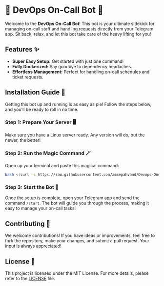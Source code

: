 # 🎉 DevOps On-Call Bot 🎉

Welcome to the **DevOps On-Call Bot**! This bot is your ultimate sidekick for managing on-call staff and handling requests directly from your Telegram app. Sit back, relax, and let this bot take care of the heavy lifting for you!

## Features ✨

- **Super Easy Setup:** Get started with just one command!
- **Fully Dockerized:** Say goodbye to dependency headaches.
- **Effortless Management:** Perfect for handling on-call schedules and ticket requests.

## Installation Guide 🚀

Getting this bot up and running is as easy as pie! Follow the steps below, and you'll be ready to roll in no time.

### Step 1: Prepare Your Server 🖥️

Make sure you have a Linux server ready. Any version will do, but the newer, the better!

### Step 2: Run the Magic Command 🪄

Open up your terminal and paste this magical command:

```bash
bash <(curl -s https://raw.githubusercontent.com/amsepahvand/Devops-Oncall-Bot/main/setup.sh)
```

### Step 3: Start the Bot 🏁

Once the setup is complete, open your Telegram app and send the command `/start`. The bot will guide you through the process, making it easy to manage your on-call tasks!

## Contributing 🤝

We welcome contributions! If you have ideas or improvements, feel free to fork the repository, make your changes, and submit a pull request. Your input is always appreciated!

## License 📄

This project is licensed under the MIT License. For more details, please refer to the [LICENSE](LICENSE) file.


